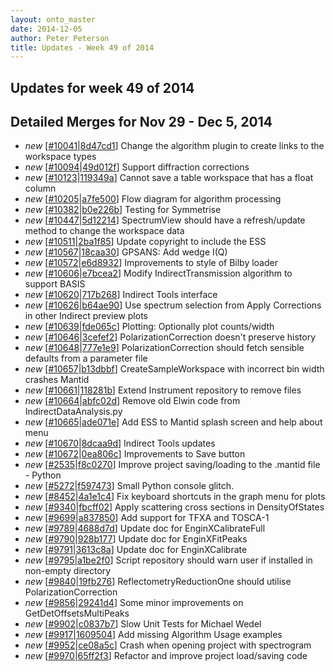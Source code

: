 ```yaml
---
layout: onto_master
date: 2014-12-05
author: Peter Peterson
title: Updates - Week 49 of 2014
---
```

Updates for week 49 of 2014
---------------------------

Detailed Merges for Nov 29 - Dec 5, 2014
----------------------------------------
* *new* \[[#10041](http://trac.mantidproject.org/mantid/ticket/10041)\|[8d47cd1](https://github.com/mantidproject/mantid/commit/8d47cd1a6c7774416454ea8436d573b8fd8f3770)\] Change the algorithm plugin to create links to the workspace types
* *new* \[[#10094](http://trac.mantidproject.org/mantid/ticket/10094)\|[49d012f](https://github.com/mantidproject/mantid/commit/49d012fed6ccf0df9e4020a8317e8d5f584ccaee)\] Support diffraction corrections
* *new* \[[#10123](http://trac.mantidproject.org/mantid/ticket/10123)\|[119349a](https://github.com/mantidproject/mantid/commit/119349a149e71de3a6d21e6240f7e80cf872ec6f)\] Cannot save a table workspace that has a float column
* *new* \[[#10205](http://trac.mantidproject.org/mantid/ticket/10205)\|[a7fe500](https://github.com/mantidproject/mantid/commit/a7fe500702aa1a959af2361a6da7c65445fa4eb8)\] Flow diagram for algorithm processing
* *new* \[[#10382](http://trac.mantidproject.org/mantid/ticket/10382)\|[b0e226b](https://github.com/mantidproject/mantid/commit/b0e226bdd39d4651867dab62dbe102bda74b00ee)\] Testing for Symmetrise
* *new* \[[#10447](http://trac.mantidproject.org/mantid/ticket/10447)\|[5d12214](https://github.com/mantidproject/mantid/commit/5d1221493a6af3a276b8ecfb5252fd196a172f58)\] SpectrumView should have a refresh/update method to change the workspace data
* *new* \[[#10511](http://trac.mantidproject.org/mantid/ticket/10511)\|[2ba1f85](https://github.com/mantidproject/mantid/commit/2ba1f852c508e8d2af65e5e4cd19bbc1b1cd8f01)\] Update copyright to include the ESS
* *new* \[[#10567](http://trac.mantidproject.org/mantid/ticket/10567)\|[18caa30](https://github.com/mantidproject/mantid/commit/18caa30a6cb5dabaabb12c0972a9f4b3511d5358)\] GPSANS: Add wedge I(Q)
* *new* \[[#10572](http://trac.mantidproject.org/mantid/ticket/10572)\|[e6d8932](https://github.com/mantidproject/mantid/commit/e6d8932ae782c5d2687fee4bf4dcc1ce5a6ccc64)\] Improvements to style of Bilby loader
* *new* \[[#10606](http://trac.mantidproject.org/mantid/ticket/10606)\|[e7bcea2](https://github.com/mantidproject/mantid/commit/e7bcea2ad0c0217e26f17a932172dd09bf41c4cb)\] Modify IndirectTransmission algorithm to support BASIS
* *new* \[[#10620](http://trac.mantidproject.org/mantid/ticket/10620)\|[717b268](https://github.com/mantidproject/mantid/commit/717b268e9fe365a28632154114b0b388ffa3d86b)\] Indirect Tools interface
* *new* \[[#10626](http://trac.mantidproject.org/mantid/ticket/10626)\|[b64ae90](https://github.com/mantidproject/mantid/commit/b64ae9020d8d5012376cacca8cbd26850b231a66)\] Use spectrum selection from Apply Corrections in other Indirect preview plots
* *new* \[[#10639](http://trac.mantidproject.org/mantid/ticket/10639)\|[fde065c](https://github.com/mantidproject/mantid/commit/fde065c21c453efadb9abe9713c5c8001097a268)\] Plotting: Optionally plot counts/width
* *new* \[[#10646](http://trac.mantidproject.org/mantid/ticket/10646)\|[3cefef2](https://github.com/mantidproject/mantid/commit/3cefef20a7296fd20525d6873e06de5234de65fe)\] PolarizationCorrection doesn't preserve history
* *new* \[[#10648](http://trac.mantidproject.org/mantid/ticket/10648)\|[777e1e9](https://github.com/mantidproject/mantid/commit/777e1e935a3565b78d5b3c09adaba806412b5e90)\] PolarizationCorrection should fetch sensible defaults from a parameter file
* *new* \[[#10657](http://trac.mantidproject.org/mantid/ticket/10657)\|[b13dbbf](https://github.com/mantidproject/mantid/commit/b13dbbf988756d89d7b372c59f5ca524489ef884)\] CreateSampleWorkspace with incorrect bin width crashes Mantid
* *new* \[[#10661](http://trac.mantidproject.org/mantid/ticket/10661)\|[118281b](https://github.com/mantidproject/mantid/commit/118281bc22b0010f59aca5cc9cc114675e87b66a)\] Extend Instrument repository to remove files
* *new* \[[#10664](http://trac.mantidproject.org/mantid/ticket/10664)\|[abfc02d](https://github.com/mantidproject/mantid/commit/abfc02dc6e38805a2c12e8fed067a83b4ea8a93c)\] Remove old Elwin code from IndirectDataAnalysis.py
* *new* \[[#10665](http://trac.mantidproject.org/mantid/ticket/10665)\|[ade071e](https://github.com/mantidproject/mantid/commit/ade071e80ac2c2f18a69e02f8570116a459fa46f)\] Add ESS to Mantid splash screen and help about menu
* *new* \[[#10670](http://trac.mantidproject.org/mantid/ticket/10670)\|[8dcaa9d](https://github.com/mantidproject/mantid/commit/8dcaa9d69a6171b5679273943044f3de930eb3aa)\] Indirect Tools updates
* *new* \[[#10672](http://trac.mantidproject.org/mantid/ticket/10672)\|[0ea806c](https://github.com/mantidproject/mantid/commit/0ea806c060156f632981deae232873fdf44b530c)\] Improvements to Save button
* *new* \[[#2535](http://trac.mantidproject.org/mantid/ticket/2535)\|[f8c0270](https://github.com/mantidproject/mantid/commit/f8c0270578e6f412f160a52f673aaf92dde76071)\] Improve project saving/loading  to the .mantid file - Python
* *new* \[[#5272](http://trac.mantidproject.org/mantid/ticket/5272)\|[f597473](https://github.com/mantidproject/mantid/commit/f597473a00a08373cc42385b136c4ff43e10a6f3)\] Small Python console glitch.
* *new* \[[#8452](http://trac.mantidproject.org/mantid/ticket/8452)\|[4a1e1c4](https://github.com/mantidproject/mantid/commit/4a1e1c4a04075912ceb4daf48911b7108b89fa8c)\] Fix keyboard shortcuts in the graph menu for plots
* *new* \[[#9340](http://trac.mantidproject.org/mantid/ticket/9340)\|[fbcff02](https://github.com/mantidproject/mantid/commit/fbcff021d112754842da760fbcd69a51870e542e)\] Apply scattering cross sections in DensityOfStates
* *new* \[[#9699](http://trac.mantidproject.org/mantid/ticket/9699)\|[a837850](https://github.com/mantidproject/mantid/commit/a8378509eea453088402f495614d33f27a6d5e89)\] Add support for TFXA and TOSCA-1
* *new* \[[#9789](http://trac.mantidproject.org/mantid/ticket/9789)\|[4688d7d](https://github.com/mantidproject/mantid/commit/4688d7d9f78defd6319604ec572fa6c8854839d0)\] Update doc for EnginXCalibrateFull
* *new* \[[#9790](http://trac.mantidproject.org/mantid/ticket/9790)\|[928b177](https://github.com/mantidproject/mantid/commit/928b177de4a7b60986965a8c7aa84b471776847d)\] Update doc for EnginXFitPeaks
* *new* \[[#9791](http://trac.mantidproject.org/mantid/ticket/9791)\|[3613c8a](https://github.com/mantidproject/mantid/commit/3613c8ae8ff2af5541a99bafd4dbdf6e6b8378ee)\] Update doc for EnginXCalibrate
* *new* \[[#9795](http://trac.mantidproject.org/mantid/ticket/9795)\|[a1be2f0](https://github.com/mantidproject/mantid/commit/a1be2f04d31d04a53b5bd58026f4e18a737316cf)\] Script repository should warn user if installed in non-empty directory
* *new* \[[#9840](http://trac.mantidproject.org/mantid/ticket/9840)\|[19fb276](https://github.com/mantidproject/mantid/commit/19fb27610c6f6924d5f29f4e12ca09dc4eb0e95e)\] ReflectometryReductionOne should utilise PolarizationCorrection
* *new* \[[#9856](http://trac.mantidproject.org/mantid/ticket/9856)\|[29241d4](https://github.com/mantidproject/mantid/commit/29241d4e13bbd16c09b6084401dec4c693c95b44)\] Some minor improvements on GetDetOffsetsMultiPeaks
* *new* \[[#9902](http://trac.mantidproject.org/mantid/ticket/9902)\|[c0837b7](https://github.com/mantidproject/mantid/commit/c0837b71be0586ce0e5be5ab5cda787ae3209c50)\] Slow Unit Tests for Michael Wedel
* *new* \[[#9917](http://trac.mantidproject.org/mantid/ticket/9917)\|[1609504](https://github.com/mantidproject/mantid/commit/16095046e4f7b035ce3b11bf90b90577bc5900fe)\] Add missing Algorithm Usage examples
* *new* \[[#9952](http://trac.mantidproject.org/mantid/ticket/9952)\|[ce08a5c](https://github.com/mantidproject/mantid/commit/ce08a5c1371bc9a0e467f60b91d067fa4993cd78)\] Crash when opening project with spectrogram
* *new* \[[#9970](http://trac.mantidproject.org/mantid/ticket/9970)\|[65ff2f3](https://github.com/mantidproject/mantid/commit/65ff2f3d28fe2d4fe889cf5f2d2f2bd61eb12485)\] Refactor and improve project load/saving code

